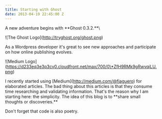 ```yaml
---
title: Starting with Ghost
date: 2013-04-19 22:45:00 Z
---
```


A new adventure begins with \*\*Ghost 0.3.2.\*\*\

!\[The Ghost Logo\](http://tryghost.org/ghost.png)

As a Wordpress developer it's great to see new approaches and participate on how online publishing evolves.

!\[Medium Logo\](https://d233eq3e3p3cv0.cloudfront.net/max/700/0\*ZfH9RMk9gRwvqiLU.png)

I recently started using \[Medium\](http://medium.com/@fjaguero) for elaborated articles. The bad thing about this articles is that they consume time researching and validating information. That's the reason why I am starting here: the simplicity. The idea of this blog is to \*\*share small thoughts or discoveries.\*\*

Don't forget that code is also poetry.